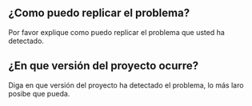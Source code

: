## ¿Como puedo replicar el problema?
Por favor explique como puedo replicar el problema que usted ha detectado.
## ¿En que versión del proyecto ocurre?
Diga en que versión del proyecto ha detectado el problema, lo más laro posibe que pueda.
